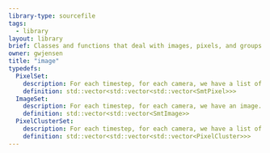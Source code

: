 ```yaml
---
library-type: sourcefile
tags:
  - library
layout: library
brief: Classes and functions that deal with images, pixels, and groups of both.
owner: gwjensen
title: "image"
typedefs:
  PixelSet:
    description: For each timestep, for each camera, we have a list of pixels found in the image.
    definition: std::vector<std::vector<std::vector<SmtPixel>>>
  ImageSet:
    description: For each timestep, for each camera, we have an image.
    definition: std::vector<std::vector<SmtImage>>
  PixelClusterSet:
    description: For each timestep, for each camera, we have a list of PixelClusters.
    definition: std::vector<std::vector<std::vector<PixelCluster>>>
---
```

